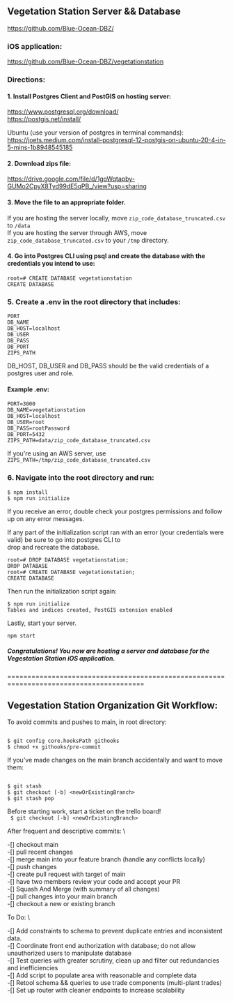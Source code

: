 ## Vegetation Station Server && Database

https://github.com/Blue-Ocean-DBZ/

### iOS application:

https://github.com/Blue-Ocean-DBZ/vegetationstation

### Directions:

#### 1. Install Postgres Client and PostGIS on hosting server:

https://www.postgresql.org/download/ \
https://postgis.net/install/

Ubuntu (use your version of postgres in terminal commands): \
https://joets.medium.com/install-postgresql-12-postgis-on-ubuntu-20-4-in-5-mins-1b8948545185

#### 2. Download zips file:

https://drive.google.com/file/d/1goWqtapby-GUMo2CpyX8Tyd99dE5qPB_/view?usp=sharing

#### 3. Move the file to an appropriate folder.

If you are hosting the server locally, move `zip_code_database_truncated.csv` to `/data` \
If you are hosting the server through AWS, move `zip_code_database_truncated.csv` to your `/tmp` directory.

#### 4. Go into Postgres CLI using psql and create the database with the credentials you intend to use:

```
root=# CREATE DATABASE vegetationstation
CREATE DATABASE
```

### 5. Create a .env in the root directory that includes:

```
PORT
DB_NAME
DB_HOST=localhost
DB_USER
DB_PASS
DB_PORT
ZIPS_PATH
```

DB_HOST, DB_USER and DB_PASS should be the valid credentials of a postgres user and role.

#### Example .env:

```
PORT=3000
DB_NAME=vegetationstation
DB_HOST=localhost
DB_USER=root
DB_PASS=rootPassword
DB_PORT=5432
ZIPS_PATH=data/zip_code_database_truncated.csv
```

If you're using an AWS server, use \
`ZIPS_PATH=/tmp/zip_code_database_truncated.csv`

### 6. Navigate into the root directory and run:

```
$ npm install
$ npm run initialize
```

If you receive an error, double check your postgres permissions and follow up on any error messages.

If any part of the initialization script ran with an error (your credentials were valid) be sure to go into postgres CLI to \
drop and recreate the database.

```
root=# DROP DATABASE vegetationstation;
DROP DATABASE
root=# CREATE DATABASE vegetationstation;
CREATE DATABASE
```

Then run the initialization script again:

```
$ npm run initialize
Tables and indices created, PostGIS extension enabled
```

Lastly, start your server.

```
npm start
```

##### Congratulations! You now are hosting a server and database for the Vegestation Station iOS application.

========================================================================================

## Vegestation Station Organization Git Workflow:

To avoid commits and pushes to main, in root directory:

```

$ git config core.hooksPath githooks
$ chmod +x githooks/pre-commit

```

If you've made changes on the main branch accidentally and want to move them:

```

$ git stash
$ git checkout [-b] <newOrExistingBranch>
$ git stash pop

```

Before starting work, start a ticket on the trello board! \
` $ git checkout [-b] <newOrExistingBranch>`

After frequent and descriptive commits: \

-[] checkout main \
-[] pull recent changes \
-[] merge main into your feature branch (handle any conflicts locally) \
-[] push changes \
-[] create pull request with target of main \
-[] have two members review your code and accept your PR \
-[] Squash And Merge (with summary of all changes) \
-[] pull changes into your main branch \
-[] checkout a new or existing branch

To Do: \

-[] Add constraints to schema to prevent duplicate entries and inconsistent data. \
-[] Coordinate front end authorization with database; do not allow unauthorized users to manipulate database \
-[] Test queries with greater scrutiny, clean up and filter out redundancies and inefficiencies \
-[] Add script to populate area with reasonable and complete data \
-[] Retool schema && queries to use trade components (multi-plant trades) \
-[] Set up router with cleaner endpoints to increase scalability
